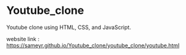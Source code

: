 # Youtube_clone
Youtube clone using HTML, CSS, and JavaScript.

website link : https://sameyr.github.io/Youtube_clone/youtube_clone/youtube.html
